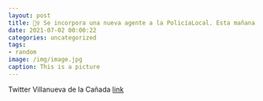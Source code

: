 ```yaml
---
layout: post
title: 👮‍♀️ Se incorpora una nueva agente a la PolicíaLocal. Esta mañana ha tomado posesión de su cargo. En la actualidad, aproximadam...
date: 2021-07-02 00:00:22
categories: uncategorized
tags:
- random
image: /img/image.jpg
caption: This is a picture
---
```

Twitter Villanueva de la Cañada [link](https://twitter.com/AytoVDLCanada/status/1410583825042837512)
